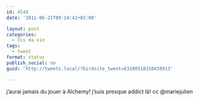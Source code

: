 ```yaml
---
id: 4548
date: '2011-06-21T09:14:42+02:00'

layout: post
categories:
  - Vis ma vie
tags:
  - tweet
format: status
publish_social: no
guid: 'http://tweets.local/?birdsite_tweet=83100518150438913'

---
```


j’aurai jamais du jouer à Alchemy! j’suis presque addict là! cc @mariejulien